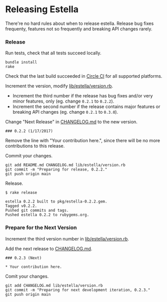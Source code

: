 # Releasing Estella

There're no hard rules about when to release estella. Release bug fixes frequenty, features not so frequently and breaking API changes rarely.

### Release

Run tests, check that all tests succeed locally.

```
bundle install
rake
```

Check that the last build succeeded in [Circle CI](https://app.circleci.com/pipelines/github/artsy/estella) for all supported platforms.

Increment the version, modify [lib/estella/version.rb](lib/estella/version.rb).

*  Increment the third number if the release has bug fixes and/or very minor features, only (eg. change `0.2.1` to `0.2.2`).
*  Increment the second number if the release contains major features or breaking API changes (eg. change `0.2.1` to `0.3.0`).

Change "Next Release" in [CHANGELOG.md](CHANGELOG.md) to the new version.

```
### 0.2.2 (1/17/2017)
```

Remove the line with "Your contribution here.", since there will be no more contributions to this release.

Commit your changes.

```
git add README.md CHANGELOG.md lib/estella/version.rb
git commit -m "Preparing for release, 0.2.2."
git push origin main
```

Release.

```
$ rake release

estella 0.2.2 built to pkg/estella-0.2.2.gem.
Tagged v0.2.2.
Pushed git commits and tags.
Pushed estella 0.2.2 to rubygems.org.
```

### Prepare for the Next Version

Increment the third version number in [lib/estella/version.rb](lib/estella/version.rb).

Add the next release to [CHANGELOG.md](CHANGELOG.md).

```
### 0.2.3 (Next)

* Your contribution here.
```

Comit your changes.

```
git add CHANGELOG.md lib/estella/version.rb
git commit -m "Preparing for next development iteration, 0.2.3."
git push origin main
```
